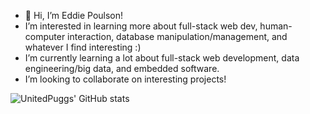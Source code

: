 - 👋 Hi, I’m Eddie Poulson! 
-  I’m interested in learning more about full-stack web dev, human-computer interaction, database manipulation/management, and whatever I find interesting :)
-  I’m currently learning a lot about full-stack web development, data engineering/big data, and embedded software.
-  I’m looking to collaborate on interesting projects!

![UnitedPuggs' GitHub stats](https://github-readme-stats.vercel.app/api?username=unitedpuggs&theme=radical&show_icons=true)
<!---
UnitedPuggs/UnitedPuggs is a ✨ special ✨ repository because its `README.md` (this file) appears on your GitHub profile.
You can click the Preview link to take a look at your changes.
--->
